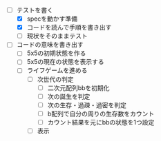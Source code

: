 - [ ] テストを書く
  - [x] specを動かす準備
  - [x] コードを読んで手順を書き出す
  - [ ] 現状をそのままテスト

- [ ] コードの意味を書き出す
  - [ ] 5x5の初期状態を作る
  - [ ] 5x5の現在の状態を表示する
  - [ ] ライフゲームを進める
    - [ ] 次世代の判定
      - [ ] 二次元配列bbを初期化
      - [ ] 次の誕生を判定
      - [ ] 次の生存・過疎・過密を判定
      - [ ] b配列で自分の周りの生存数をカウント
      - [ ] カウント結果を元にbbの状態を1つ設定
    - [ ] 表示
